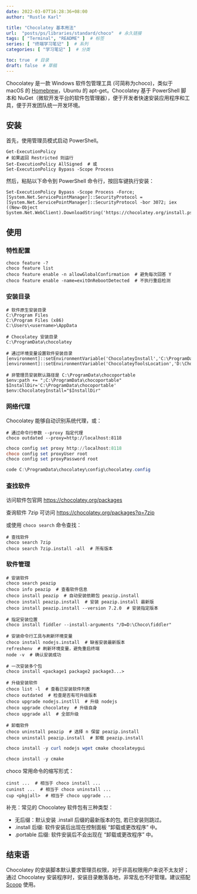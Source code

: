 ```yaml
---
date: 2022-03-07T16:28:36+08:00
author: "Rustle Karl"

title: "Chocolatey 基本用法"
url:  "posts/ps/libraries/standard/choco"  # 永久链接
tags: [ "Terminal", "README" ]  # 标签
series: [ "终端学习笔记" ]  # 系列
categories: [ "学习笔记" ]  # 分类

toc: true  # 目录
draft: false  # 草稿
---
```


Chocolatey 是一款 Windows 软件包管理工具 (可简称为choco)，类似于 macOS 的 [Homebrew](https://mayanote.com/mark/post/homebrew-cheat-sheet)，Ubuntu 的 apt-get。Chocolatey 基于 PowerShell 脚本和 NuGet（微软开发平台的软件包管理器），便于开发者快速安装应用程序和工具，便于开发团队统一开发环境。

## 安装

首先，使用管理员模式启动 PowerShell。

```shell
Get-ExecutionPolicy
# 如果返回 Restricted 则运行
Set-ExecutionPolicy AllSigned  # 或
Set-ExecutionPolicy Bypass -Scope Process
```

然后，粘贴以下命令到 PowerShell 命令行，按回车键执行安装：

```shell
Set-ExecutionPolicy Bypass -Scope Process -Force; [System.Net.ServicePointManager]::SecurityProtocol = [System.Net.ServicePointManager]::SecurityProtocol -bor 3072; iex ((New-Object System.Net.WebClient).DownloadString('https://chocolatey.org/install.ps1'))
```

## 使用

### 特性配置

```shell
choco feature -?
choco feature list
choco feature enable -n allowGlobalConfirmation  # 避免每次回答 Y
choco feature enable -name=exitOnRebootDetected  # 不执行重启检测
```

### 安装目录

```shell
# 软件原生安装目录
C:\Program Files
C:\Program Files (x86)
C:\Users\<username>\AppData

# Chocolatey 安装目录
C:\ProgramData\chocolatey

# 通过环境变量设置软件安装目录
[environment]::setEnvironmentVariable('ChocolateyInstall','C:\ProgramData\chocolatey','Machine')
[environment]::setEnvironmentVariable('ChocolateyToolsLocation','D:\Choco','Machine')

# 非管理员安装默认路径是 C:\ProgramData\chocoportable
$env:path += ";C:\ProgramData\chocoportable"
$InstallDir='C:\ProgramData\chocoportable'
$env:ChocolateyInstall="$InstallDir"
```

### 网络代理

Chocolatey 能够自动识别系统代理，或：

```shell
# 通过命令行参数 --proxy 指定代理
choco outdated --proxy=http://localhost:8118
```

```powershell
choco config set proxy http://localhost:8118
choco config set proxyUser root
choco config set proxyPassword root

code C:\ProgramData\chocolatey\config\chocolatey.config
```

### 查找软件

访问软件包官网 https://chocolatey.org/packages

查询软件 7zip 可访问 https://chocolatey.org/packages?q=7zip

或使用 `choco search` 命令查找：

```shell
# 查找软件
choco search 7zip
choco search 7zip.install -all  # 所有版本
```

### 软件管理

```shell
# 安装软件
choco search peazip
choco info peazip  # 查看软件信息
choco install peazip  # 自动安装依赖包 peazip.install
choco install peazip.install  # 安装 peazip.install 最新版
choco install peazip.install --version 7.2.0  # 安装指定版本

# 指定安装位置
choco install fiddler --install-arguments "/D=D:\Choco\fiddler"

# 安装命令行工具与刷新环境变量
choco install nodejs.install  # 缺省安装最新版本
refreshenv  # 刷新环境变量，避免重启终端
node -v  # 确认安装成功

# 一次安装多个包
choco install <package1 package2 package3...>

# 升级安装软件
choco list -l  # 查看已安装软件列表
choco outdated  # 检查是否有可升级版本
choco upgrade nodejs.instlll  # 升级 nodejs
choco upgrade chocolatey  # 升级自身
choco upgrade all  # 全部升级

# 卸载软件
choco uninstall peazip  # 选择 n 保留 peazip.install
choco uninstall peazip.install  # 卸载 peazip.install
```

```powershell
choco install -y curl nodejs wget cmake chocolateygui

choco install -y cmake
```

choco 常用命令的缩写形式：

```shell
cinst ...  # 相当于 choco install ...
cuninst ...  # 相当于 choco uninstall ...
cup <pkg|all>  # 相当于 choco upgrade ...
```

补充：常见的 Chocolatey 软件包有三种类型：

- 无后缀：默认安装 .install 后缀的最新版本的包, 若已安装则跳过。
- .install 后缀: 软件安装后出现在控制面板 “卸载或更改程序” 中。
- .portable 后缀: 软件安装后不会出现在 “卸载或更改程序” 中。

## 结束语

Chocolatey 的安装脚本默认要求管理员权限，对于非高权限用户来说不太友好；通过 Chocolatey 安装程序时，安装目录散落各地，非常乱也不好管理。建议搭配 [Scoop](https://mayanote.com/mark/post/scoop-cheat-sheet) 使用。
